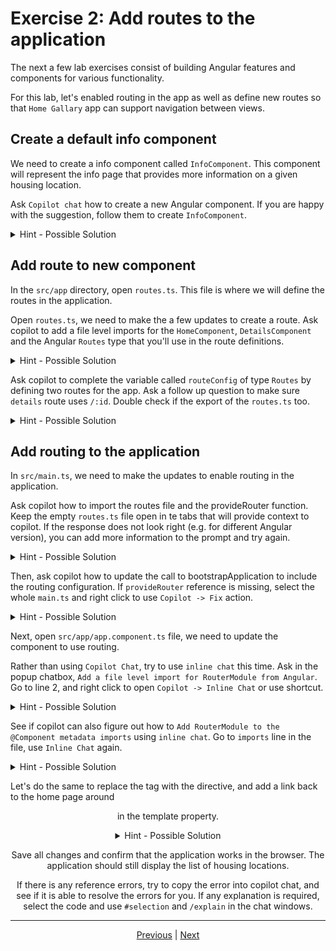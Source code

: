 # Exercise 2: Add routes to the application

The next a few lab exercises consist of building Angular features and components for various functionality.

For this lab, let's enabled routing in the app as well as define new routes so that `Home Gallary` app can support navigation between views.

## Create a default info component

We need to create a info component called `InfoComponent`. This component will represent the info page that provides more information on a given housing location.

Ask `Copilot chat` how to create a new Angular component. If you are happy with the suggestion, follow them to create `InfoComponent`.

<details>
  <summary>Hint - Possible Solution</summary>

```
ng generate component info
```

</details>

## Add route to new component

<!-- In the previous step you removed the reference to the <app-home> component in the template. In this step, you will add a new route to that component. -->

In the `src/app` directory, open `routes.ts`. This file is where we will define the routes in the application. 

Open `routes.ts`, we need to make the a few updates to create a route. Ask copilot to add a file level imports for the `HomeComponent`, `DetailsComponent` and the Angular `Routes` type that you'll use in the route definitions.

<details>
  <summary>Hint - Possible Solution</summary>

```
// Import components and Routes
import {Routes} from '@angular/router';
import {HomeComponent} from './home/home.component';
import {DetailsComponent} from './details/details.component';
```

</details>

Ask copilot to complete the variable called `routeConfig` of type `Routes` by defining two routes for the app. Ask a follow up question to make sure `details` route uses `/:id`. Double check if the export of the `routes.ts` too.

<details>
  <summary>Hint - Possible Solution</summary>

```
// Add routes to the app
const routeConfig: Routes = [
  {
    path: '',
    component: HomeComponent,
    title: 'Home page',
  },
  {
    path: 'details/:id',
    component: DetailsComponent,
    title: 'Home details',
  },
];
export default routeConfig;
```

</details>


## Add routing to the application

In `src/main.ts`, we need to make the updates to enable routing in the application.

Ask copilot how to import the routes file and the provideRouter function. Keep the empty `routes.ts` file open in te tabs that will provide context to copilot. If the response does not look right (e.g. for different Angular version), you can add more information to the prompt and try again.

<details>
  <summary>Hint - Possible Solution</summary>

```
// Import routing details in src/main.ts
import {provideRouter} from '@angular/router';
import routeConfig from './app/routes';
```

</details>

Then, ask copilot how to update the call to bootstrapApplication to include the routing configuration. If `provideRouter` reference is missing, select the whole `main.ts` and right click to use `Copilot -> Fix` action.

<details>
  <summary>Hint - Possible Solution</summary>

```
// Add router configuration in src/main.ts
bootstrapApplication(AppComponent, {
  providers: [provideProtractorTestingSupport(), provideRouter(routeConfig)],
}).catch((err) => console.error(err));
```

</details>

Next, open `src/app/app.component.ts` file, we need to update the component to use routing.

Rather than using `Copilot Chat`, try to use `inline chat` this time. Ask in the popup chatbox, `Add a file level import for RouterModule from Angular`. Go to line 2, and right click to open `Copilot -> Inline Chat` or use shortcut.

<details>
  <summary>Hint - Possible Solution</summary>

```
// Import RouterModule in src/app/app.component.ts
import {RouterModule} from '@angular/router';
```

</details>

See if copilot can also figure out how to `Add RouterModule to the @Component metadata imports` using `inline chat`. Go to `imports` line in the file, use `Inline Chat` again.

<details>
  <summary>Hint - Possible Solution</summary>

```
// Import RouterModule in src/app/app.component.ts
  imports: [HomeComponent, RouterModule],
```

</details>

Let's do the same to replace the <app-home></app-home> tag with the <router-outlet> directive, and add a <a> link back to the home page around <header> in the template property.

<details>
  <summary>Hint - Possible Solution</summary>

```
// Add router-outlet in src/app/app.component.ts
<main>
  <a [routerLink]="['/']">
    <header class="brand-name">
      <img class="brand-logo" src="/assets/logo.svg" alt="logo" aria-hidden="true" />
    </header>
  </a>
  <section class="content">
    <router-outlet></router-outlet>
  </section>
</main>

```

</details>

Save all changes and confirm that the application works in the browser. The application should still display the list of housing locations.

If there is any reference errors, try to copy the error into copilot chat, and see if it is able to resolve the errors for you. If any explanation is required, select the code and use `#selection` and `/explain` in the chat windows.

---

[Previous](./exercise-1.md) | [Next](./exercise-3.md)
